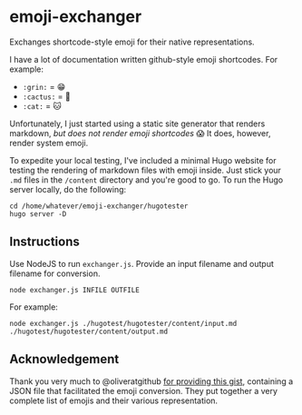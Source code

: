 # emoji-exchanger
Exchanges shortcode-style emoji for their native representations.



I have a lot of documentation written github-style emoji shortcodes. For example:

- `:grin:` = :grin:
- `:cactus:` = :cactus:
- `:cat:` = :cat:

Unfortunately, I just started using a static site generator that renders markdown, *but does not render emoji shortcodes* :scream: It does, however, render system emoji. 



To expedite your local testing, I've included a minimal Hugo website for testing the rendering of markdown files with emoji inside. Just stick your `.md` files in the `/content` directory and you're good to go. To run the Hugo server locally, do the following:

```
cd /home/whatever/emoji-exchanger/hugotester
hugo server -D
```



## Instructions

Use NodeJS to run `exchanger.js`. Provide an input filename and output filename for conversion.

```
node exchanger.js INFILE OUTFILE
```



For example:

```
node exchanger.js ./hugotest/hugotester/content/input.md ./hugotest/hugotester/content/output.md
```



## Acknowledgement

Thank you very much to @oliveratgithub [for providing this gist](https://gist.github.com/oliveratgithub/0bf11a9aff0d6da7b46f1490f86a71eb#file-emojis-json), containing a JSON file that facilitated the emoji conversion. They put together a very complete list of emojis and their various representation.
